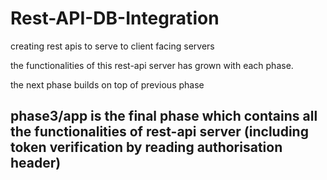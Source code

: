 # Rest-API-DB-Integration
creating rest apis to serve to client facing servers

the functionalities of this rest-api server has grown with each phase.

the next phase builds on top of previous phase

## phase3/app is the final phase which contains all the functionalities of rest-api server (including token verification by reading authorisation header)

